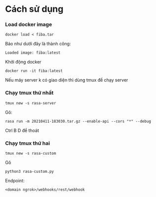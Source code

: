 # Cách sử dụng

### Load docker image

```
docker load < fiba.tar
```

Báo như dưới đây là thành công:
```
Loaded image: fiba:latest
```

Khởi động docker

```
docker run -it fiba:latest
```

Nếu máy server k có giao diện thì dùng tmux để chạy server

### Chạy tmux thứ nhất

```
tmux new -s rasa-server
```

Gõ:
```
rasa run -m 20210411-183030.tar.gz --enable-api --cors "*" --debug
```
Ctrl B D để thoát

### Chạy tmux thứ hai

```
tmux new -s rasa-custom
```

Gõ

```
python3 rasa-custom.py
```

Endpoint:

```
<domain ngrok>/webhooks/rest/webhook
```
